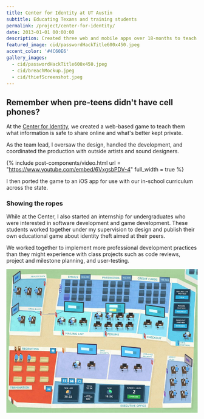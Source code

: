 ```yaml
---
title: Center for Identity at UT Austin
subtitle: Educating Texans and training students 
permalink: /project/center-for-identity/
date: 2013-01-01 00:00:00
description: Created three web and mobile apps over 18-months to teach Texans how to stay safe from identity theft. Initiated and lead an internship program for undergraduate students heading into software and game development.
featured_image: cid/passwordHackTitle600x450.jpeg
accent_color: '#4C60E6'
gallery_images:
  - cid/passwordHackTitle600x450.jpeg
  - cid/breachMockup.jpeg
  - cid/thiefScreenshot.jpeg
---
```


## Remember when pre-teens didn't have cell phones?

At the [Center for Identity](https://identity.utexas.edu/), we created a web-based game to teach them what information is safe to share online and what's better kept private.

As the team lead, I oversaw the design, handled the development, and coordinated the production with outside artists and sound designers.

{% include post-components/video.html
	url = "https://www.youtube.com/embed/6VxgsbPDV-4"
	full_width = true
%}

I then ported the game to an iOS app for use with our in-school curriculum across the state.

### Showing the ropes

While at the Center, I also started an internship for undergraduates who were interested in software development and game development. These students worked together under my supervision to design and publish their own educational game about identity theft aimed at their peers. 

We worked together to implement more professional development practices than they might experience with class projects such as code reviews, project and milestone planning, and user-testing.

![](/images/projects/cid/breachMockup.jpeg)